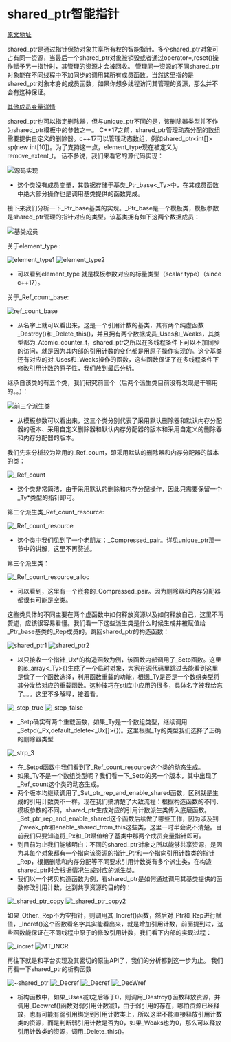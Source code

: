 # shared_ptr智能指针

[原文地址](https://www.tuicool.com/wx/QV3aMzY)

shared_ptr是通过指针保持对象共享所有权的智能指针。多个shared_ptr对象可占有同一资源，当最后一个shared_ptr对象被销毁或者通过operator=,reset()操作赋予另一指针时，其管理的资源才会被回收。
管理同一资源的不同shared_ptr对象能在不同线程中不加同步的调用其所有成员函数。当然这里指的是shared_ptr对象本身的成员函数，如果你想多线程访问其管理的资源，那么并不会有这种保证。

[其他成员变量详情](https://en.cppreference.com/w/cpp/memory/shared_ptr)

shared_ptr也可以指定删除器，但与unique_ptr不同的是，该删除器类型并不作为shared_ptr模板中的参数之一。
C++17之前，shared_ptr管理动态分配的数组需要提供自定义的删除器。c++17可以管理动态数组，例如shared_ptr<int[]> sp(new int[10])。为了支持这一点，element_type现在被定义为remove_extent_t<T>。
话不多说，我们来看它的源代码实现：

![源码实现](https://img1.tuicool.com/aIRrqeJ.png!mobile)

- 这个类没有成员变量，其数据存储于基类_Ptr_base<_Ty>中，在其成员函数中绝大部分操作也是调用基类提供的函数完成。

接下来我们分析一下_Ptr_base基类的实现。_Ptr_base是一个模板类，模板参数是shared_ptr管理的指针对应的类型。该基类拥有如下这两个数据成员：

![基类成员](https://img2.tuicool.com/7Vj2a2A.png!mobile)

关于element_type :

![element_type1](https://img1.tuicool.com/b2myQru.png!mobile)
![element_type2](https://img0.tuicool.com/R7n2quz.png!mobile)

- 可以看到element_type 就是模板参数对应的标量类型（scalar type）（since c++17）。

关于_Ref_count_base:

![ref_count_base](https://img2.tuicool.com/vEnumun.png!mobile)

- 从名字上就可以看出来，这是一个引用计数的基类，其有两个纯虚函数_Destroy()和_Delete_this()，并且拥有两个数据成员_Uses和_Weaks，其类型都为_Atomic_counter_t，shared_ptr之所以在多线程条件下可以不加同步的访问，就是因为其内部的引用计数的变化都是用原子操作实现的。这个基类还有对应的对_Uses和_Weaks操作的函数，这些函数保证了在多线程条件下修改引用计数的原子性，我们放到最后分析。


继承自该类的有五个类，我们研究前三个（后两个派生类目前没有发现是干嘛用的。。）：

![前三个派生类](https://img0.tuicool.com/iqeuUjj.png!mobile)

- 从模板参数可以看出来，这三个类分别代表了采用默认删除器和默认内存分配器的版本、采用自定义删除器和默认内存分配器的版本和采用自定义的删除器和内存分配器的版本。

我们先来分析较为常用的_Ref_count，即采用默认的删除器和内存分配器的版本的类：

![_Ref_count](https://img1.tuicool.com/qEvuayU.png!mobile)

- 这个类非常简洁，由于采用默认的删除和内存分配操作，因此只需要保留一个_Ty*类型的指针即可。

第二个派生类_Ref_count_resource:

![_Ref_count_resource](https://img0.tuicool.com/BrE7Znj.png!mobile)


- 这个类中我们见到了一个老朋友：_Compressed_pair。详见unique_ptr那一节中的讲解，这里不再赘述。

第三个派生类：


![_Ref_count_resource_alloc](https://img0.tuicool.com/NNfQf2Q.png!mobile)

- 可以看到，这里有一个嵌套的_Compressed_pair。因为删除器和内存分配器都很有可能是空类。

这些类具体的不同主要在两个虚函数中如何释放资源以及如何释放自己，这里不再赘述，应该很容易看懂。我们看一下这些派生类是什么时候生成并被赋值给_Ptr_base基类的_Rep成员的。跳回shared_ptr的构造函数：

![shared_ptr1](https://img2.tuicool.com/z6n2Yvr.png!mobile)
![shared_ptr2](https://img2.tuicool.com/EnqQreM.png!mobile)

- 以只接收一个指针_Ux*的构造函数为例，该函数内部调用了_Setp函数。这里的is_array<_Ty>{}生成了一个临时对象，大家在源代码里跳过去能看到这里是做了一个函数选择，利用函数重载的功能，根据_Ty是否是一个数组类型将其分发给对应的重载函数。这种技巧在stl库中应用的很多，具体名字被我给忘了。。。这里不多解释，接着看。

![_step_true](https://img0.tuicool.com/uEfeEvn.png!mobile)
![_step_false](https://img1.tuicool.com/I7nMv2Z.png!mobile)

- _Setp确实有两个重载函数，如果_Ty是一个数组类型，继续调用_Setpd(_Px,default_delete<_Ux[]>{})。这里根据_Ty的类型我们选择了正确的删除器类型

![_strp_3](https://img0.tuicool.com/eqeQVf6.png!mobile)

- 在_Setpd函数中我们看到了_Ref_count_resource这个类的动态生成。
- 如果_Ty不是一个数组类型呢？我们看一下_Setp的另一个版本，其中出现了_Ref_count这个类的动态生成。
- 两个版本均继续调用了_Set_ptr_rep_and_enable_shared函数，区别就是生成的引用计数类不一样。现在我们搞清楚了大致流程：根据构造函数的不同、模板参数的不同，shared_ptr生成对应的引用计数派生类传入底层函数。_Set_ptr_rep_and_enable_shared这个函数后续做了哪些工作，因为涉及到了weak_ptr和enable_shared_from_this这些类，这里一时半会说不清楚。目前我们只要知道将_Px和_Dt赋值给了基类中那两个成员变量指针即可。
- 到目前为止我们能够明白：不同的shared_ptr对象之所以能够共享资源，是因为其每个对象都有一个指向该资源的指针_Ptr和一个指向引用计数类的指针_Rep，根据删除和内存分配等不同要求引用计数类有多个派生类，在构造shared_ptr时会根据情况生成对应的派生类。
- 我们以一个拷贝构造函数为例，看shared_ptr是如何通过调用其基类提供的函数修改引用计数，达到共享资源的目的的：

![_shared_ptr_copy](https://img2.tuicool.com/qQjiaaz.png!mobile)
![_shared_ptr_copy2](https://img0.tuicool.com/MBNvAbF.png!mobile)

如果_Other._Rep不为空指针，则调用其_Incref()函数，然后对_Ptr和_Rep进行赋值，_Incref()这个函数看名字其实能看出来，就是增加引用计数，前面提到过，这些函数能保证在不同线程中原子的修改引用计数，我们看下内部的实现过程：

![_incref](https://img0.tuicool.com/beYfmen.png!mobile)
![MT_INCR](https://img2.tuicool.com/3aeYzym.png!mobile)

再往下就是和平台实现及其密切的原生API了，我们的分析都到这一步为止。
我们再看一下shared_ptr的析构函数

![~shared_ptr](https://img1.tuicool.com/ZVNvmaR.png!mobile)
![_Decref](https://img2.tuicool.com/6RBFbaq.png!mobile)
![_Decref](https://img1.tuicool.com/iEVbuye.png!mobile)
![_DecWref](https://img1.tuicool.com/YnyyeeE.png!mobile)

- 析构函数中，如果_Uses减1之后等于0，则调用_Destroy()函数释放资源，并调用_Decwref()函数对弱引用计数减1，由于弱引用的存在，哪怕资源已经释放，也有可能有弱引用绑定到引用计数类上，所以这里不能直接释放引用计数类的资源，而是判断弱引用计数是否为0，如果_Weaks也为0，那么可以释放引用计数类的资源，调用_Delete_this()。